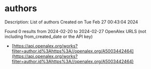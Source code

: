 # authors
Description: List of authors
Created on Tue Feb 27 00:43:04 2024

Found 0 results from 2024-02-20 to 2024-02-27
OpenAlex URLS (not including from_created_date or the API key)
- [https://api.openalex.org/works?filter=author.id%3Ahttps%3A//openalex.org/A5003442464](https://api.openalex.org/works?filter=author.id%3Ahttps%3A//openalex.org/A5003442464)

